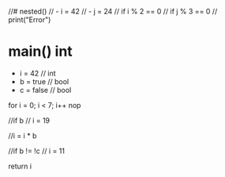 //# nested()
//  - i = 42
//  - j = 24
//  if i % 2 == 0
//    if j % 3 == 0
//      print("Error")

# main() int
  - i = 42   // int
  - b = true // bool
  - c = false // bool

  for i = 0; i < 7; i++
    nop

  //if b
  //  i = 19

  //i = i * b

  //if b != !c
  //  i = 11

  return i
